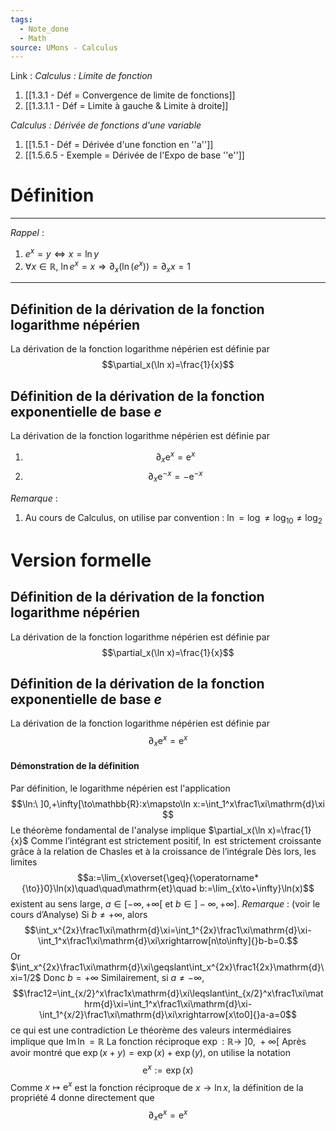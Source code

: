 ```yaml
---
tags:
  - Note_done
  - Math
source: UMons - Calculus
---
```


Link :
_Calculus : Limite de fonction_
1. [[1.3.1 - Déf = Convergence de limite de fonctions]]
2. [[1.3.1.1 - Déf = Limite à gauche & Limite à droite]]

_Calculus : Dérivée de fonctions d'une variable_
1. [[1.5.1 - Déf = Dérivée d'une fonction en ''a'']]
2. [[1.5.6.5 - Exemple = Dérivée de l'Expo de base ''e'']]

# Définition
---
_Rappel_ :
1. $e^x = y \iff x = \ln y$
2. $\forall x \in \mathbb{R},\ \ln e^{x} = x \Rightarrow \partial_x (\ln (e^x)) = \partial_x x = 1$   


---
## Définition de la dérivation de la fonction logarithme népérien
La dérivation de la fonction logarithme népérien est définie par $$\partial_x(\ln x)=\frac{1}{x}$$

## Définition de la dérivation de la fonction exponentielle de base $e$
La dérivation de la fonction logarithme népérien est définie par 
1. $$\partial_x \operatorname{e}^x = \operatorname{e}^x$$
2. $$\partial_x \operatorname{e}^{-x} = -\operatorname{e}^{-x}$$

_Remarque_ :
1. Au cours de Calculus, on utilise par convention : $\ln = \log \neq \log_{10} \neq \log_2$  


# Version formelle
## Définition de la dérivation de la fonction logarithme népérien
La dérivation de la fonction logarithme népérien est définie par $$\partial_x(\ln x)=\frac{1}{x}$$

## Définition de la dérivation de la fonction exponentielle de base $e$
La dérivation de la fonction logarithme népérien est définie par $$\partial_x \operatorname{e}^x = \operatorname{e}^x$$

#### Démonstration de la définition
Par définition, le logarithme népérien est l'application $$\ln:\ ]0,+\infty[\to\mathbb{R}:x\mapsto\ln x:=\int_1^x\frac1\xi\mathrm{d}\xi $$
Le théorème fondamental de l'analyse implique $\partial_x(\ln x)=\frac{1}{x}$ 
Comme l’intégrant est strictement positif, $\ln$ est strictement croissante grâce à la relation de Chasles et à la croissance de l’intégrale
Dès lors, les limites $$a:=\lim_{x\overset{\geq}{\operatorname*{\to}}0}\ln(x)\quad\quad\mathrm{et}\quad b:=\lim_{x\to+\infty}\ln(x)$$ existent au sens large, $a ∈ [−∞,+∞[$ et $b ∈ ]−∞,+∞]$. 
_Remarque_ : (voir le cours d’Analyse)
Si $b \neq +∞$, alors $$\int_x^{2x}\frac1\xi\mathrm{d}\xi=\int_1^{2x}\frac1\xi\mathrm{d}\xi-\int_1^x\frac1\xi\mathrm{d}\xi\xrightarrow[n\to\infty]{}b-b=0.$$
Or $\int_x^{2x}\frac1\xi\mathrm{d}\xi\geqslant\int_x^{2x}\frac1{2x}\mathrm{d}\xi=1/2$ 
Donc $b = +\infty$ 
Similairement, si $a \neq -\infty$, $$\frac12=\int_{x/2}^x\frac1x\mathrm{d}\xi\leqslant\int_{x/2}^x\frac1\xi\mathrm{d}\xi=\int_1^x\frac1\xi\mathrm{d}\xi-\int_1^{x/2}\frac1\xi\mathrm{d}\xi\xrightarrow[x\to0]{}a-a=0$$ ce qui est une contradiction
Le théorème des valeurs intermédiaires implique que $\operatorname{Im}\operatorname{ln}= \mathbb{R}$ 
La fonction réciproque $\exp : \mathbb{R} \to\ ]0,\ +\infty[$ 
Après avoir montré que $\exp (x+y)= \exp (x) +\exp (y)$, on utilise la notation $$\operatorname{e}^x:=\exp(x)$$
Comme $x \mapsto \operatorname{e}^x$ est la fonction réciproque de $x \to \ln x$, la définition de la propriété 4 donne directement que $$\partial_x \operatorname{e}^x = \operatorname{e}^x$$
